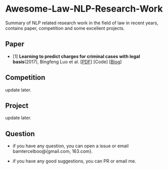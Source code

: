# Awesome-Law-NLP-Research-Work
Summary of NLP related research work in the field of law in recent years, contains paper, competition and some excellent projects.

## Paper ##

- [1] **Learning to predict charges for criminal cases with legal basis**(2017), Bingfeng Luo et al. [[PDF](http://aclweb.org/anthology/D17-1289)]  [Code] [[Blog](https://bamtercelboo.github.io/2018/07/19/Learning-to-Predict-Charges-for-Criminal-Cases-with-Legal-Basis/)]  



## Competition ##
update later.

## Project ##
update later.


## Question ##

- if you have any question, you can open a issue or email bamtercelboo@{gmail.com, 163.com}.

- if you have any good suggestions, you can PR or email me.  


